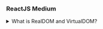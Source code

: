 ### ReactJS Medium

<details>
  <summary>What is RealDOM and VirtualDOM?</summary>
  <b>RealDOM</b> and <b>VirtualDOM</b> both are special features in ReactJs.<br/><br/>

![DOM](dom.png)
<b>RealDOM : </b> RealDOM is a representation of current webpage or DOM render the webpage on browser.DOM stand for Document Object Model. It's a tree-like structure of HTML elements that browsers create based on the HTML code of a webpage.<br/>

 <hr/>

<b>VirtualDOM : </b> Virtual DOM is a duplicate copy of RealDOM and Virtual DOM is an in-memory representation of the actual webpage.Changes are first made to the Virtual DOM, and automatically changes reflected in real-time on the Real DOM.<br/>

  <hr/>

<b>Diffing Algorithm : </b> The Diffing Algorithm is creates a copy of the Virtual DOM and checks for differences between the Real DOM and the Virtual DOM . It identifies changes and updates the Real DOM accordingly.<br/>

  <hr/>

<b>Reconciliation : </b> After calculating the differences between the Real DOM and Virtual DOM in React, only the parts of the Real DOM that need to be changed. In this entire process that is called as Reconciliation.<br/>

</details>
